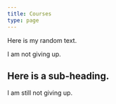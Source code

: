 ```yaml
---
title: Courses
type: page
---
```


Here is my random text.

I am not giving up.

## Here is a sub-heading.
I am still not giving up.
